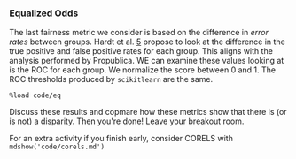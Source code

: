 ### Equalized Odds

The last fairness metric we consider is based on the difference in *error rates* between groups. Hardt et al. [5](#References) propose to look at the difference in the true positive and false positive rates for each group. This aligns with the analysis performed by Propublica. WE can examine these values looking at is the ROC for each group. We normalize the score between 0 and 1. The ROC thresholds produced by `scikitlearn` are the same.

`%load code/eq`

Discuss these results and copmare how these metrics show that there is (or is not) a disparity.  Then you're done! Leave your breakout room.

For an extra activity if you finish early, consider CORELS with `mdshow('code/corels.md')`
